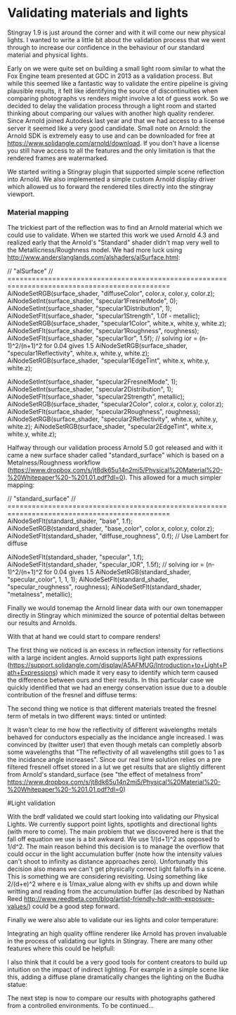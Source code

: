 # Validating materials and lights #
Stingray 1.9 is just around the corner and with it will come our new physical lights. I wanted to write a little bit about the validation process that we went through to increase our confidence in the behaviour of our standard material and physical lights.

Early on we were quite set on building a small light room similar to what the Fox Engine team presented at GDC in 2013 as a validation process. But while this seemed like a fantastic way to validate the entire pipeline is giving plausible results, it felt like identifying the source of discontinuities when comparing photographs vs renders might involve a lot of guess work. So we decided to delay the validation process through a light room and started thinking about comparing our values with another high quality renderer. Since Arnold joined Autodesk last year and that we had access to a license server it seemed like a very good candidate. Small note on Arnold: the Arnold SDK is extremely easy to use and can be downloaded for free at https://www.solidangle.com/arnold/download. If you don't have a license you still have access to all the features and the only limitation is that the rendered frames are watermarked. 

We started writing a Stingray plugin that supported simple scene reflection into Arnold. We also implemented a simple custom Arnold display driver which allowed us to forward the rendered tiles directly into the stingray viewport.

### Material mapping ###
The trickiest part of the reflection was to find an Arnold material which we could use to validate. When we started this work we used Arnold 4.3 and realized early that the Arnold's "Standard" shader didn't map very well to the Metallicness/Roughness model. We had more luck using http://www.anderslanglands.com/alshaders/alSurface.html:

// "alSurface"
// ==============================================================================================
AiNodeSetRGB(surface_shader, "diffuseColor", color.x, color.y, color.z);
AiNodeSetInt(surface_shader, "specular1FresnelMode", 0);
AiNodeSetInt(surface_shader, "specular1Distribution", 1);
AiNodeSetFlt(surface_shader, "specular1Strength", 1.0f - metallic);
AiNodeSetRGB(surface_shader, "specular1Color", white.x, white.y, white.z);
AiNodeSetFlt(surface_shader, "specular1Roughness", roughness);
AiNodeSetFlt(surface_shader, "specular1Ior", 1.5f); // solving ior = (n-1)^2/(n+1)^2 for 0.04 gives 1.5
AiNodeSetRGB(surface_shader, "specular1Reflectivity", white.x, white.y, white.z);
AiNodeSetRGB(surface_shader, "specular1EdgeTint", white.x, white.y, white.z);

AiNodeSetInt(surface_shader, "specular2FresnelMode", 1);
AiNodeSetInt(surface_shader, "specular2Distribution", 1);
AiNodeSetFlt(surface_shader, "specular2Strength", metallic);
AiNodeSetRGB(surface_shader, "specular2Color", color.x, color.y, color.z);
AiNodeSetFlt(surface_shader, "specular2Roughness", roughness);
AiNodeSetRGB(surface_shader, "specular2Reflectivity", white.x, white.y, white.z);
AiNodeSetRGB(surface_shader, "specular2EdgeTint", white.x, white.y, white.z);

 Halfway through our validation process Arnold 5.0 got released and with it came a new surface shader called "standard_surface" which is based on a Metalness/Roughness workflow (https://www.dropbox.com/s/jt8dk65u14n2mi5/Physical%20Material%20-%20Whitepaper%20-%201.01.pdf?dl=0). This allowed for a much simpler mapping:

// "standard_surface"
// ==============================================================================================
AiNodeSetFlt(standard_shader, "base", 1.f);
AiNodeSetRGB(standard_shader, "base_color", color.x, color.y, color.z);
AiNodeSetFlt(standard_shader, "diffuse_roughness", 0.f); // Use Lambert for diffuse

AiNodeSetFlt(standard_shader, "specular", 1.f);
AiNodeSetFlt(standard_shader, "specular_IOR", 1.5f); // solving ior = (n-1)^2/(n+1)^2 for 0.04 gives 1.5
AiNodeSetRGB(standard_shader, "specular_color", 1, 1, 1);
AiNodeSetFlt(standard_shader, "specular_roughness", roughness);
AiNodeSetFlt(standard_shader, "metalness", metallic);

Finally we would tonemap the Arnold linear data with our own tonemapper directly in Stingray which minimized the source of potential deltas between our results and Arnolds.

With that at hand we could start to compare renders!



The first thing we noticed is an excess in reflection intensity for reflections with a large incident angles. Arnold supports light path expressions (https://support.solidangle.com/display/A5AFMUG/Introduction+to+Light+Path+Expressions) which made it very easy to identify which term caused the difference between ours and their results. In this particular case we quickly identified that we had an energy conservation issue due to a double contribution of the fresnel and diffuse terms:

The second thing we notice is that different materials treated the fresnel term of metals in two different ways: tinted or untinted:

It wasn't clear to me how the reflectivity of different wavelengths metals behaved for conductors especially as the incidance angle increased. I was convinced by (twitter user) that even though metals can completly absorb some wavelengths that "The reflectivity of all wavelengths still goes to 1 as the incidance angle increases". Since our real time solution relies on a pre filtered fresnell offset stored in a lut we get results that are slightly different from Arnold's standard_surface (see "the effect of metalness from" https://www.dropbox.com/s/jt8dk65u14n2mi5/Physical%20Material%20-%20Whitepaper%20-%201.01.pdf?dl=0)

#Light validation

With the brdf validated we could start looking into validating our Physical Lights. We currently support point lights, spotlights and directional lights (with more to come). The main problem that we discovered here is that the fall off equation we use is a bit awkward. We use 1/(d+1)^2 as opposed to 1/d^2. The main reason behind this decision is to manage the overflow that could occur in the light accumulation buffer (note how the intensity values can't shoot to infinity as distance approaches zero). Unfortunatly this decision also means we can't get physically correct light falloffs in a scene. This is something we are considering revisiting. Using something like 2/(d+e)^2 where e is 1/max_value along with ev shifts up and down while writting and reading from the accumulation buffer (as described by Nathan Reed http://www.reedbeta.com/blog/artist-friendly-hdr-with-exposure-values/) could be a good step forward.

Finally we were also able to validate our ies lights and color temperature:

Integrating an high quality offline renderer like Arnold has proven invaluable in the process of validating our lights in Stingray. There are many other features where this could be helpfull:

I also think that it could be a very good tools for content creators to build up intuition on the impact of indirect lighting. For example in a simple scene like this, adding a diffuse plane dramatically changes the lighting on the Budha statue:

The next step is now to compare our results with photographs gathered from a controlled environments. To be continued...
